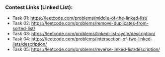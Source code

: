 ### Contest Links (Linked List):

- Task 01: https://leetcode.com/problems/middle-of-the-linked-list/
- Task 02: https://leetcode.com/problems/remove-duplicates-from-sorted-list/
- Task 03: https://leetcode.com/problems/linked-list-cycle/description/
- Task 04: https://leetcode.com/problems/intersection-of-two-linked-lists/description/
- Task 05: https://leetcode.com/problems/reverse-linked-list/description/
